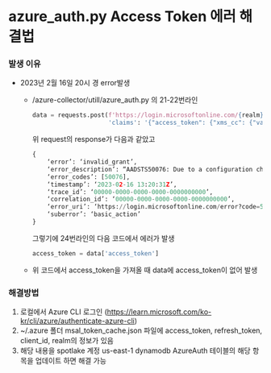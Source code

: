 # azure_auth.py  Access Token 에러 해결법
### 발생 이유
- 2023년 2월 16일 20시 경 error발생 
  - /azure-collector/utill/azure_auth.py 의 21-22번라인
    ```python
    data = requests.post(f'https://login.microsoftonline.com/{realm}/oauth2/v2.0/token', data={'client_id': client_id, 'grant_type': 'refresh_token', 'client_info': '1',
                         'claims': '{"access_token": {"xms_cc": {"values": ["CP1"]}}}', 'refresh_token': refresh_token, 'scope': 'https://management.core.windows.net//.default offline_access openid profile'}).json()
    ```
    위 request의 response가 다음과 같았고
    
    ```python
    {
        ‘error’: ‘invalid_grant’,
        ‘error_description’: “AADSTS50076: Due to a configuration change made by your administrator, or because you moved to a new location, you must use multi-factor authentication to access ‘00000-0000-0000-0000-0000000000’.\r\nTrace ID: 00000-0000-0000-0000-0000000000\r\nCorrelation ID: 00000-0000-0000-0000-0000000000\r\nTimestamp: 2023-02-16 13:20:31Z”,
        ‘error_codes’: [50076],
        ‘timestamp’: ‘2023-02-16 13:20:31Z’,
        ‘trace_id’: ‘00000-0000-0000-0000-0000000000’,
        ‘correlation_id’: ‘00000-0000-0000-0000-0000000000’,
        ‘error_uri’: ‘https://login.microsoftonline.com/error?code=50076’,
        ‘suberror’: ‘basic_action’
    }  
    ```    
    그렇기에 24번라인의 다음 코드에서 에러가 발생

    ```python
    access_token = data['access_token'] 
    ```
  - 위 코드에서  access_token을 가져올 때 data에 access_token이 없어 발생
  
### 해결방법
1. 로컬에서 Azure CLI 로그인 (https://learn.microsoft.com/ko-kr/cli/azure/authenticate-azure-cli)
2. ~/.azure 폴더 msal_token_cache.json 파일에 access_token, refresh_token, client_id, realm의 정보가 있음
3. 해당 내용을 spotlake 계정 us-east-1 dynamodb AzureAuth 테이블의 해당 항목을 업데이트 하면 해결 가능